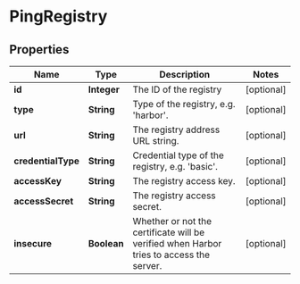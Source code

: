 
# PingRegistry

## Properties
Name | Type | Description | Notes
------------ | ------------- | ------------- | -------------
**id** | **Integer** | The ID of the registry |  [optional]
**type** | **String** | Type of the registry, e.g. &#39;harbor&#39;. |  [optional]
**url** | **String** | The registry address URL string. |  [optional]
**credentialType** | **String** | Credential type of the registry, e.g. &#39;basic&#39;. |  [optional]
**accessKey** | **String** | The registry access key. |  [optional]
**accessSecret** | **String** | The registry access secret. |  [optional]
**insecure** | **Boolean** | Whether or not the certificate will be verified when Harbor tries to access the server. |  [optional]




